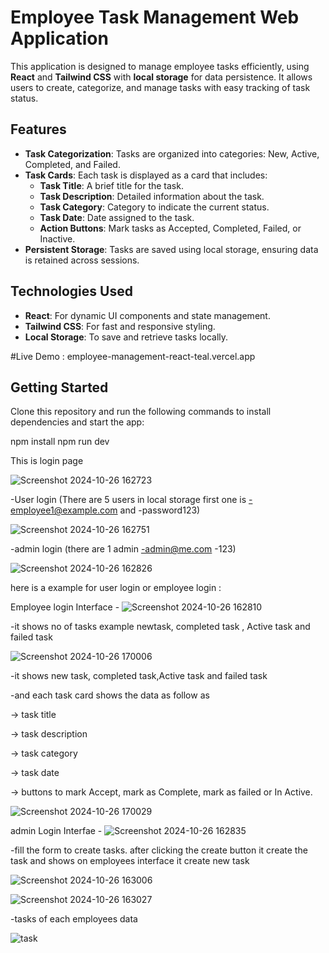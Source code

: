 # Employee Task Management Web Application

This application is designed to manage employee tasks efficiently, using **React** and **Tailwind CSS** with **local storage** for data persistence. It allows users to create, categorize, and manage tasks with easy tracking of task status.

## Features
- **Task Categorization**: Tasks are organized into categories: New, Active, Completed, and Failed.
- **Task Cards**: Each task is displayed as a card that includes:
  - **Task Title**: A brief title for the task.
  - **Task Description**: Detailed information about the task.
  - **Task Category**: Category to indicate the current status.
  - **Task Date**: Date assigned to the task.
  - **Action Buttons**: Mark tasks as Accepted, Completed, Failed, or Inactive.
- **Persistent Storage**: Tasks are saved using local storage, ensuring data is retained across sessions.

## Technologies Used
- **React**: For dynamic UI components and state management.
- **Tailwind CSS**: For fast and responsive styling.
- **Local Storage**: To save and retrieve tasks locally.

#Live Demo : employee-management-react-teal.vercel.app

## Getting Started
Clone this repository and run the following commands to install dependencies and start the app:

npm install
npm run dev


This is login page

![Screenshot 2024-10-26 162723](https://github.com/user-attachments/assets/50d9b74f-7bba-443d-9d44-8932a59e2773)

-User login (There are 5 users in local storage first one is -employee1@example.com and -password123)


![Screenshot 2024-10-26 162751](https://github.com/user-attachments/assets/781acd10-bf12-4966-9b5c-081b1279e7a2)

-admin login (there are 1 admin -admin@me.com -123)

![Screenshot 2024-10-26 162826](https://github.com/user-attachments/assets/b7c52995-e67c-44f0-988e-705e3afc536f)

here is a example for user login or employee login :

Employee login Interface -
![Screenshot 2024-10-26 162810](https://github.com/user-attachments/assets/bd6282dd-266a-4a97-b87e-a7a91d70a1ac)

-it shows no of tasks example newtask, completed task , Active task and failed task

![Screenshot 2024-10-26 170006](https://github.com/user-attachments/assets/20c4ff08-df0e-4160-aa5a-2bcbee36704c)

-it shows new task, completed task,Active task and failed task

-and each task card shows the data as follow as

 -> task title
 
 -> task description
 
 -> task category
 
 -> task date
 
 -> buttons to mark Accept, mark as Complete, mark as failed or In Active.

 ![Screenshot 2024-10-26 170029](https://github.com/user-attachments/assets/fd8577bf-9475-418f-ae24-c84a5b7ff035)


admin Login Interfae -
![Screenshot 2024-10-26 162835](https://github.com/user-attachments/assets/d6896fde-5f33-4668-a5c1-b2a416290c4d)

-fill the form to create tasks. after clicking the create button it create the task and shows on employees interface it create new task

![Screenshot 2024-10-26 163006](https://github.com/user-attachments/assets/ac24c397-8e77-4051-89d5-14c0d99b2453)

![Screenshot 2024-10-26 163027](https://github.com/user-attachments/assets/1093ee98-2b98-4c36-b356-4b18da17deb7)

-tasks of each employees data 

![task ](https://github.com/user-attachments/assets/a0528c71-05c1-4209-a5dc-7abe29f2ad2d)





